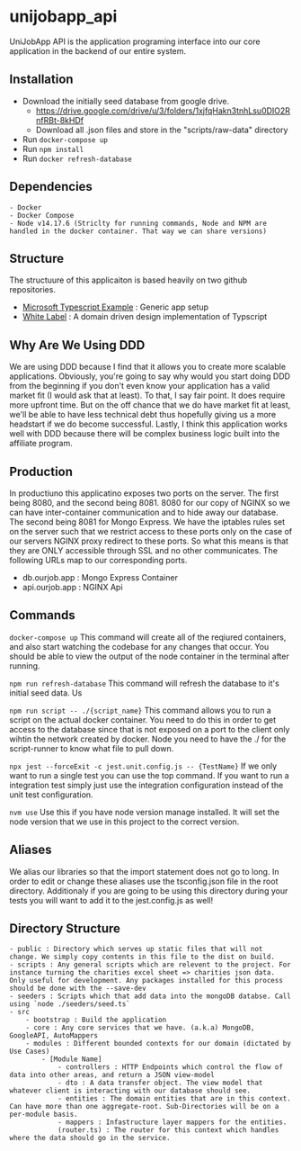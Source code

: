 # unijobapp_api
UniJobApp API is the application programing interface into our core application in the backend of our entire system.

## Installation

- Download the initially seed database from google drive.
    - https://drive.google.com/drive/u/3/folders/1xjfqHakn3tnhLsu0DIO2RnfRBt-8kHDf
    - Download all .json files and store in the "scripts/raw-data" directory
- Run ```docker-compose up```
- Run ```npm install```
- Run ```docker refresh-database```

## Dependencies
    - Docker
    - Docker Compose
    - Node v14.17.6 (Striclty for running commands, Node and NPM are handled in the docker container. That way we can share versions)

## Structure
The structuure of this applicaiton is based heavily on two github repositories.
- [Microsoft Typescript Example](https://github.com/microsoft/TypeScript-Node-Starter) : Generic app setup
- [White Label](https://github.com/stemmlerjs/white-label) : A domain driven design implementation of Typscript

## Why Are We Using DDD
We are using DDD because I find that it allows you to create more scalable applications. Obviously, you're going to say why would you start doing DDD from the beginning if you don't even know your application has a valid market fit (I would ask that at least). To that, I say fair point. It does require more upfront time. But on the off chance that we do have market fit at least, we'll be able to have less technical debt thus hopefully giving us a more headstart if we do become successful. Lastly, I think this application works well with DDD because there will be complex business logic built into the affiliate program.

## Production

In productiuno this applicatino exposes two ports on the server. The first being 8080, and the second being 8081. 8080 for our copy of NGINX so we can have inter-container communication and to hide away our database. The second being 8081 for Mongo Express. We have the iptables rules set on the server such that we restrict access to these ports only on the case of our servers NGINX
proxy redirect to these ports. So what this means is that they are ONLY accessible through SSL and no other communicates. The following URLs map to our corresponding ports.

- db.ourjob.app   : Mongo Express Container
- api.ourjob.app  : NGINX Api

## Commands

```docker-compose up```
This command will create all of the reqiured containers, and also start watching the codebase for any changes that occur. You should be able to view the output of the node container in the terminal after running.

```npm run refresh-database```
This command will refresh the database to it's initial seed data. Us

```npm run script -- ./{script_name}```
This command allows you to run a script on the actual docker container. You need to do this in order to get access to the database since that is not exposed on a port to the client only wihtin the network created by docker. Node you need to have the ./ for the script-runner to know what file to pull down.

```npx jest --forceExit -c jest.unit.config.js -- {TestName}```
If we only want to run a single test you can use the top command. If you want to run a integration test simply just use the integration configuration instead of the unit test configuration.

```nvm use```
Use this if you have node version manage installed. It will set the node version that we use in this project to the correct version.

## Aliases

We alias our libraries so that the import statement does not go to long. In order to edit or change these aliases use the tsconfig.json file in the root directory. Additionaly if you are
going to be using this directory during your tests you will want to add it to the jest.config.js as well!

## Directory Structure

    - public : Directory which serves up static files that will not change. We simply copy contents in this file to the dist on build.
    - scripts : Any general scripts which are relevent to the project. For instance turning the charities excel sheet => charities json data. Only useful for development. Any packages installed for this process should be done with the --save-dev
    - seeders : Scripts which that add data into the mongoDB databse. Call using `node ./seeders/seed.ts`
    - src
        - bootstrap : Build the application
        - core : Any core services that we have. (a.k.a) MongoDB, GoogleAPI, AutoMappers
        - modules : Different bounded contexts for our domain (dictated by Use Cases)
            - [Module Name]
                - controllers : HTTP Endpoints which control the flow of data into other areas, and return a JSON view-model
                - dto : A data transfer object. The view model that whatever client is interacting with our database should see.
                - entities : The domain entities that are in this context. Can have more than one aggregate-root. Sub-Directories will be on a per-module basis.
                - mappers : Infastructure layer mappers for the entities.
                (router.ts) : The router for this context which handles where the data should go in the service.

